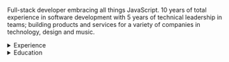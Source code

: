 Full-stack developer embracing all things JavaScript. 10 years of total experience in software development with 5 years of technical leadership in teams; building products and services for a variety of companies in technology, design and music.

<details>
  <summary>Experience</summary>
  <table>
    <thead>
      <tr>
        <th>Year</th>
        <th>Company</th>
        <th>Title</th>
      </tr>
    </thead>
    <tbody>
      <tr>
        <td>2019 -</td>
        <td>STIM</td>
        <td>Frontend Developer</td>
      </tr>
      <tr>
        <td>2016 - 2018</td>
        <td>Doberman</td>
        <td>Software Engineer</td>
      </tr>
      <tr>
        <td>2014 - 2016</td>
        <td>The World Loves</td>
        <td>Frontend Developer</td>
      </tr>
      <tr>
        <td>2012 - 2014</td>
        <td>Coursio</td>
        <td>Frontend Developer</td>
      </tr>
    </tbody>
  </table>
</details>

<details>
  <summary>Education</summary>
  <table>
    <thead>
      <tr>
        <th>Year</th>
        <th>School</th>
        <th>Field of study</th>
        <th>Degree</th>
      </tr>
    </thead>
    <tbody>
      <tr>
        <td>2011 - 2013</td>
        <td>Hyper Island</td>
        <td>Digital Communication and Media/Multimedia</td>
        <td>Diploma in Higher Vocational Education</td>
      </tr>
    </tbody>
  </table>
</details>
